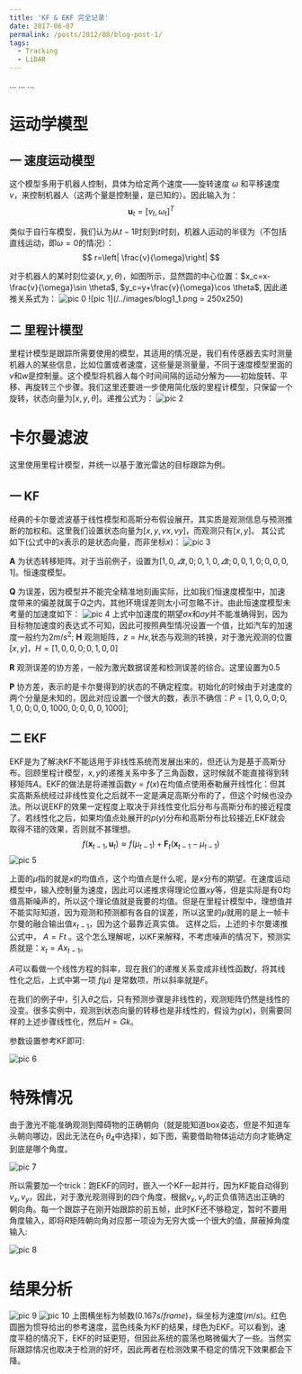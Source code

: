 ```yaml
---
title: 'KF & EKF 完全记录'
date: 2017-06-07
permalink: /posts/2012/08/blog-post-1/
tags:
  - Tracking
  - LiDAR
---
```


...
...
...

运动学模型
======

一 速度运动模型
------
这个模型多用于机器人控制，具体为给定两个速度——旋转速度 $\omega$ 和平移速度 $v$，来控制机器人（这两个量是控制量，是已知的）。因此输入为：
$$
\textbf{u}_t=\left[v_t,\omega_t\right]^T
$$

类似于自行车模型，我们认为从$t-1$时刻到$t$时刻，机器人运动的半径为（不包括直线运动，即$\omega=0$的情况）：
$$
r=\left| \frac{v}{\omega}\right|
$$

对于机器人的某时刻位姿$(x,y,\theta)$，如图所示，显然圆的中心位置：$x_c=x-\frac{v}{\omega}\sin \theta$, $y_c=y+\frac{v}{\omega}\cos \theta$, 因此递推关系式为：
![pic 0](/../images/blog1_0.png)
![pic 1](/../images/blog1_1.png = 250x250)

二 里程计模型
------
里程计模型是跟踪所需要使用的模型，其适用的情况是，我们有传感器去实时测量机器人的某些信息，比如位置或者速度，这些量是测量量，不同于速度模型里面的$v$和$w$是控制量。这个模型将机器人每个时间间隔的运动分解为——初始旋转、平移、再旋转三个步骤。我们这里还要进一步使用简化版的里程计模型，只保留一个旋转，状态向量为$[x,y,\theta]$。递推公式为：
![pic 2](/../images/blog1_2.png)

卡尔曼滤波
======
这里使用里程计模型，并统一以基于激光雷达的目标跟踪为例。

一 KF
------
经典的卡尔曼滤波基于线性模型和高斯分布假设展开。其实质是观测信息与预测推断的加权和。这里我们设置状态向量为$[x, y, vx, vy]$，而观测只有$[x, y]$。
其公式如下(公式中的$x$表示的是状态向量，而非坐标$x$)：
![pic 3](/../images/blog1_3.png)

$\textbf{A}$ 为状态转移矩阵。对于当前例子，设置为$[1, 0, \varDelta t, 0; 0, 1, 0, \varDelta t; 0, 0, 1, 0; 0, 0, 0, 1]$。恒速度模型。

$\textbf{Q}$ 为误差，因为模型并不能完全精准地刻画实际，比如我们恒速度模型中，加速度带来的偏差就属于$Q$之内，其他环境误差则太小可忽略不计。由此恒速度模型未考量的加速度如下：
![pic 4](/../images/blog1_4.png)
上式中加速度的期望$\sigma x$和$\sigma y$并不能准确得到，因为目标物加速度的表达式不可知，因此可按照典型情况设置一个值，比如汽车的加速度一般约为$2m/s^2$;
$\textbf{H}$ 观测矩阵，$z = Hx$,状态与观测的转换，对于激光观测的位置$[x,y]$，$H = [1,0,0,0;0,1,0,0]$

$\textbf{R}$ 观测误差的协方差，一般为激光数据误差和检测误差的综合。这里设置为0.5

$\textbf{P}$ 协方差，表示的是卡尔曼得到的状态的不确定程度。初始化的时候由于对速度的两个分量是未知的，因此对应设置一个很大的数，表示不确信：$P = [1, 0, 0, 0; 0, 1, 0, 0;0, 0, 1000, 0; 0, 0, 0, 1000]$;


二 EKF
------
EKF是为了解决KF不能适用于非线性系统而发展出来的，但还认为是基于高斯分布。回顾里程计模型，$x,y$的递推关系中多了三角函数，这时候就不能直接得到转移矩阵$A$。EKF的做法是将递推函数$y=f(x)$在均值点使用泰勒展开线性化：但其实高斯系统经过非线性变化之后就不一定是满足高斯分布的了，但这个时候也没办法。所以说EKF的效果一定程度上取决于非线性变化后分布与高斯分布的接近程度了。若线性化之后，如果均值点处展开的$p(y)$分布和高斯分布比较接近,EKF就会取得不错的效果，否则就不甚理想。
$$
f(\textbf{x}_{t-1}, \textbf{u}_t)\approx f(\mu _{t-1})+\textbf{F}_t(\textbf{x}_{t-1}-\mu_{t-1})
$$
![pic 5](/../images/blog1_5.png)

上面的$\mu$指的就是$x$的均值点，这个均值点是什么呢，是$x$分布的期望。在速度运动模型中，输入控制量为速度，因此可以递推求得理论位置$xy$等，但是实际是有$0$均值高斯噪声的，所以这个理论值就是我要的均值。但是在里程计模型中，理想值并不能实际知道，因为观测和预测都有各自的误差，所以这里的$\mu$就用的是上一帧卡尔曼的融合输出值$x_{t-1}$，因为这个最靠近真实值。
这样之后，上述的卡尔曼递推公式中， $A = Ft$ 。这个怎么理解呢，以KF来解释，不考虑噪声的情况下，预测实质就是：$x_t=Ax_{t-1}$。

$A$可以看做一个线性方程的斜率，现在我们的递推关系变成非线性函数$f$，将其线性化之后，上式中第一项 $f(\mu)$ 是常数项，所以斜率就是$F$。

在我们的例子中，引入$\theta$之后，只有预测步骤是非线性的，观测矩阵仍然是线性的没变。很多实例中，观测到状态向量的转移也是非线性的，假设为$g(x)$，则需要同样的上述步骤线性化，然后$H = Gk$。

参数设置参考KF即可:

![pic 6](/../images/blog1_6.png)

特殊情况
======
由于激光不能准确观测到障碍物的正确朝向（就是能知道box姿态，但是不知道车头朝向哪边，因此无法在$\theta_1~\theta_4$中选择），如下图，需要借助物体运动方向才能确定到底是哪个角度。

![pic 7](/../images/blog1_7.png)

所以需要加一个trick：跑EKF的同时，嵌入一个KF一起并行，因为KF能自动得到$v_x,v_y$，因此，对于激光观测得到的四个角度，根据$v_x,v_y$的正负值筛选出正确的朝向角。每一个跟踪子在刚开始跟踪的前五帧，此时KF还不够稳定，暂时不要用角度输入，即将$R$矩阵朝向角对应那一项设为无穷大或一个很大的值，屏蔽掉角度输入:

![pic 8](/../images/blog1_8.png)

结果分析
======
![pic 9](/../images/blog1_9.png)
![pic 10](/../images/blog1_10.png)
上图横坐标为帧数$(0.167s/frame)$，纵坐标为速度$(m/s)$。红色圆圈为惯导给出的参考速度，蓝色线条为KF的结果，绿色为EKF。可以看到，速度平稳的情况下，EKF的时延更短，但因此系统的震荡也略微偏大了一些。当然实际跟踪情况也取决于检测的好坏，因此两者在检测效果不稳定的情况下效果都会下降。

